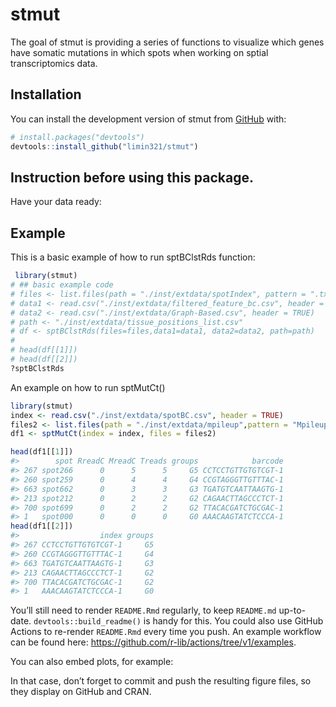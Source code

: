 
<!-- README.md is generated from README.Rmd. Please edit that file -->

# stmut

<!-- badges: start -->
<!-- badges: end -->

The goal of stmut is providing a series of functions to visualize which
genes have somatic mutations in which spots when working on sptial
transcriptomics data.

## Installation

You can install the development version of stmut from
[GitHub](https://github.com/) with:

``` r
# install.packages("devtools")
devtools::install_github("limin321/stmut")
```

## Instruction before using this package.

Have your data ready:

## Example

This is a basic example of how to run sptBClstRds function:

``` r
 library(stmut)
# ## basic example code
# files <- list.files(path = "./inst/extdata/spotIndex", pattern = ".txt", full.names = TRUE, recursive = FALSE)
# data1 <- read.csv("./inst/extdata/filtered_feature_bc.csv", header = TRUE)
# data2 <- read.csv("./inst/extdata/Graph-Based.csv", header = TRUE)
# path <- "./inst/extdata/tissue_positions_list.csv"
# df <- sptBClstRds(files=files,data1=data1, data2=data2, path=path)
# 
# head(df[[1]])
# head(df[[2]])
?sptBClstRds
```

An example on how to run sptMutCt()

``` r
library(stmut)
index <- read.csv("./inst/extdata/spotBC.csv", header = TRUE)
files2 <- list.files(path = "./inst/extdata/mpileup",pattern = "MpileupOutput_RNA.txt", full.names = TRUE, recursive = TRUE, include.dirs = TRUE)
df1 <- sptMutCt(index = index, files = files2)

head(df1[[1]])
#>        spot RreadC MreadC Treads groups            barcode
#> 267 spot266      0      5      5     G5 CCTCCTGTTGTGTCGT-1
#> 260 spot259      0      4      4     G4 CCGTAGGGTTGTTTAC-1
#> 663 spot662      0      3      3     G3 TGATGTCAATTAAGTG-1
#> 213 spot212      0      2      2     G2 CAGAACTTAGCCCTCT-1
#> 700 spot699      0      2      2     G2 TTACACGATCTGCGAC-1
#> 1   spot000      0      0      0     G0 AAACAAGTATCTCCCA-1
head(df1[[2]])
#>                  index groups
#> 267 CCTCCTGTTGTGTCGT-1     G5
#> 260 CCGTAGGGTTGTTTAC-1     G4
#> 663 TGATGTCAATTAAGTG-1     G3
#> 213 CAGAACTTAGCCCTCT-1     G2
#> 700 TTACACGATCTGCGAC-1     G2
#> 1   AAACAAGTATCTCCCA-1     G0
```

You’ll still need to render `README.Rmd` regularly, to keep `README.md`
up-to-date. `devtools::build_readme()` is handy for this. You could also
use GitHub Actions to re-render `README.Rmd` every time you push. An
example workflow can be found here:
<https://github.com/r-lib/actions/tree/v1/examples>.

You can also embed plots, for example:

In that case, don’t forget to commit and push the resulting figure
files, so they display on GitHub and CRAN.
